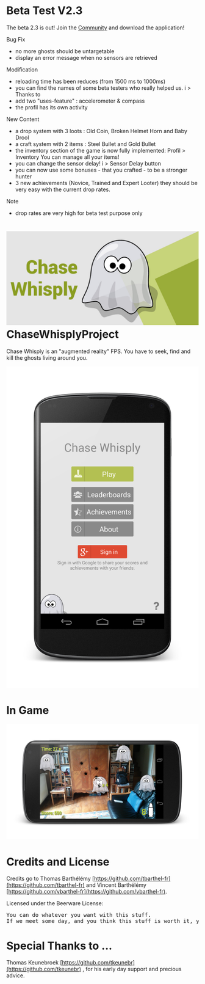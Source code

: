 Beta Test V2.3
========
The beta 2.3 is out! Join the [Community](https://plus.google.com/communities/104127077976914732043) and download the application! 

Bug Fix
* no more ghosts should be untargetable
* display an error message when no sensors are retrieved

Modification
* reloading time has been reduces (from 1500 ms to 1000ms)
* you can find the names of some beta testers who really helped us. i > Thanks to
* add two "uses-feature" : accelerometer & compass
* the profil has its own activity

New Content
* a drop system with 3 loots : Old Coin, Broken Helmet Horn and Baby Drool
* a craft system with 2 items : Steel Bullet and Gold Bullet
* the inventory section of the game is now fully implemented: Profil > Inventory You can manage all your items!
* you can change the sensor delay! i > Sensor Delay button
* you can now use some bonuses - that you crafted - to be a stronger hunter
* 3 new achievements (Novice, Trained and Expert Looter) they should be very easy with the current drop rates.

Note
* drop rates are very high for beta test purpose only

![Chase Whisply banner](static/banner_chase_whisply.jpg)
ChaseWhisplyProject
========
Chase Whisply is an "augmented reality" FPS. You have to seek, find and kill the ghosts living around you.

![Chase Whisply screenshot](static/screenshot_menu.png)

In Game
========
![Chase Whisply screenshot](static/screenshot_ingame.png)

Credits and License
========
Credits go to Thomas Barthélémy [https://github.com/tbarthel-fr](https://github.com/tbarthel-fr) and Vincent Barthélémy [https://github.com/vbarthel-fr](https://github.com/vbarthel-fr).

Licensed under the Beerware License:

<pre>
You can do whatever you want with this stuff.
If we meet some day, and you think this stuff is worth it, you can buy us a beer (or basically anything else) in return.
</pre>

Special Thanks to ...
========
Thomas Keunebroek [https://github.com/tkeunebr](https://github.com/tkeunebr) , for his early day support and precious advice.
